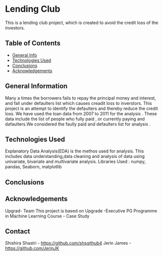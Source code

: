 # Lending Club
This is a lending club project, which is created to avoid the credit loss of the  investors.


## Table of Contents
* [General Info](#general-information)
* [Technologies Used](#technologies-used)
* [Conclusions](#conclusions)
* [Acknowledgements](#acknowledgements)

## General Information
Many a times the borrowers fails to repay the principal money and interest, and fall under defaulters list 
which causes creadit loss to inverstors. This project is an attempt to identify the defaulters and thereby 
reduce the credit loss.
We have used the loan data from 2007 to 2011 for the analysis . These data include the list of people who fully paid , or currently paying and dafaulters.We considered the faully paid and defaulters list for analysis . 

## Technologies Used
Explanatory Data Analysis(EDA) is the methos used for analysis. This includes data understanding,data cleaning and analysis of data using univariate, bivariate and multivariate  analysis.
Libraries Used : numpy, pandas, Seaborn, matplotlib

## Conclusions


## Acknowledgements
Upgrad- Team
This project is based on Upgrade -Executive PG Programme in Machine Learning Course - Case Study

## Contact
Shishira Shastri - https://github.com/shsgithub4
Jerin James      - https://github.com/JerinJK

